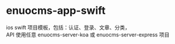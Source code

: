 # enuocms-app-swift
ios swift 项目模板，包括：认证、登录、文章、分类，  
API 使用任意 enuocms-server-koa 或 enuocms-server-express 项目   
